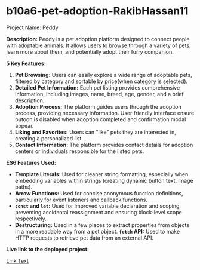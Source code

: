 # b10a6-pet-adoption-RakibHassan11
Project Name: Peddy

**Description:** Peddy is a pet adoption platform designed to connect people with adoptable animals. It allows users to browse through a variety of pets, learn more about them, and potentially adopt their furry companion.

**5 Key Features:**

1. **Pet Browsing:** Users can easily explore a wide range of adoptable pets, filtered by category and sortable by price(when category is selected).
2. **Detailed Pet Information:** Each pet listing provides comprehensive information, including images, name, breed, age, gender, and a brief description.
3. **Adoption Process:** The platform guides users through the adoption process, providing necessary information. User friendly interface ensure butoon is disabled when adoption completed and confirmation modal appear.
4. **Liking and Favorites:** Users can "like" pets they are interested in, creating a personalized list.
5. **Contact Information:** The platform provides contact details for adoption centers or individuals responsible for the listed pets.

**ES6 Features Used:**

* **Template Literals:** Used for cleaner string formatting, especially when embedding variables within strings (creating dynamic button text, image paths).
* **Arrow Functions:** Used for concise anonymous function definitions, particularly for event listeners and callback functions.
* **`const` and `let`:** Used for improved variable declaration and scoping, preventing accidental reassignment and ensuring block-level scope respectively.
* **Destructuring:** Used in a few places to extract properties from objects in a more readable way from a pet object.
 **`fetch` API:** Used to make HTTP requests to retrieve pet data from an external API.

 **Live link to the deployed project:**

[Link Text]( assignment-10-peddy.surge.sh)
